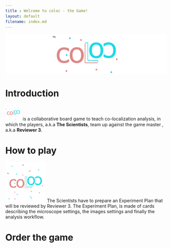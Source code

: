 ```yaml
---
title : Welcome to coloc - the Game!
layout: default
filename: index.md
---
```




![coloc](resources/coloc_gForm_banner.png)

# Introduction

<img src="https://github.com/BIOP/coloc/blob/main/resources/coLoc_logo.png" title="coLoc" width="10%" align="bottom"> is a collaborative board game to teach co-localization analysis, in which the players, a.k.a **The Scientists**, team up against the game master , a.k.a **Reviewer 3**.

# How to play

<img src="https://github.com/BIOP/coloc/blob/main/resources/coLoc_logo.png" title="coLoc" width="25%" align="bottom"> The Scientists have to prepare an Experiment Plan that will be reviewed by Reviewer 3. The Experiment Plan, is made of cards describing the microscope settings, the images settings and finally the analysis workflow.

# Order the game


 